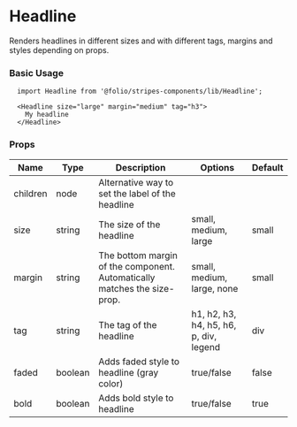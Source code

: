 # Headline
Renders headlines in different sizes and with different tags, margins and styles depending on props.

### Basic Usage
```
  import Headline from '@folio/stripes-components/lib/Headline';

  <Headline size="large" margin="medium" tag="h3">
    My headline
  </Headline>
```

### Props
Name | Type | Description | Options | Default
--- | --- | --- | --- | ---
children | node | Alternative way to set the label of the headline | | |
size | string | The size of the headline | small, medium, large | small
margin | string | The bottom margin of the component. Automatically matches the size-prop. | small, medium, large, none | small
tag | string | The tag of the headline | h1, h2, h3, h4, h5, h6, p, div, legend | div
faded | boolean | Adds faded style to headline (gray color) | true/false | false
bold | boolean | Adds bold style to headline | true/false | true
